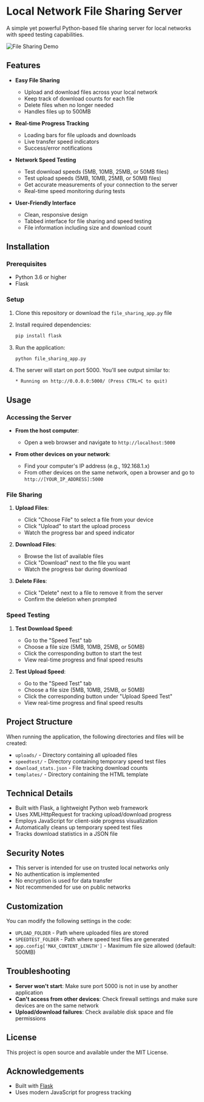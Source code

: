 # Local Network File Sharing Server

A simple yet powerful Python-based file sharing server for local networks with speed testing capabilities.

![File Sharing Demo](https://via.placeholder.com/800x400?text=Local+File+Sharing+Server)

## Features

- **Easy File Sharing**
  - Upload and download files across your local network
  - Keep track of download counts for each file
  - Delete files when no longer needed
  - Handles files up to 500MB

- **Real-time Progress Tracking**
  - Loading bars for file uploads and downloads
  - Live transfer speed indicators
  - Success/error notifications

- **Network Speed Testing**
  - Test download speeds (5MB, 10MB, 25MB, or 50MB files)
  - Test upload speeds (5MB, 10MB, 25MB, or 50MB files)
  - Get accurate measurements of your connection to the server
  - Real-time speed monitoring during tests

- **User-Friendly Interface**
  - Clean, responsive design
  - Tabbed interface for file sharing and speed testing
  - File information including size and download count

## Installation

### Prerequisites
- Python 3.6 or higher
- Flask

### Setup

1. Clone this repository or download the `file_sharing_app.py` file

2. Install required dependencies:
   ```bash
   pip install flask
   ```

3. Run the application:
   ```bash
   python file_sharing_app.py
   ```

4. The server will start on port 5000. You'll see output similar to:
   ```
   * Running on http://0.0.0.0:5000/ (Press CTRL+C to quit)
   ```

## Usage

### Accessing the Server

- **From the host computer**:
  - Open a web browser and navigate to `http://localhost:5000`

- **From other devices on your network**:
  - Find your computer's IP address (e.g., 192.168.1.x)
  - From other devices on the same network, open a browser and go to `http://[YOUR_IP_ADDRESS]:5000`

### File Sharing

1. **Upload Files**:
   - Click "Choose File" to select a file from your device
   - Click "Upload" to start the upload process
   - Watch the progress bar and speed indicator

2. **Download Files**:
   - Browse the list of available files
   - Click "Download" next to the file you want
   - Watch the progress bar during download

3. **Delete Files**:
   - Click "Delete" next to a file to remove it from the server
   - Confirm the deletion when prompted

### Speed Testing

1. **Test Download Speed**:
   - Go to the "Speed Test" tab
   - Choose a file size (5MB, 10MB, 25MB, or 50MB)
   - Click the corresponding button to start the test
   - View real-time progress and final speed results

2. **Test Upload Speed**:
   - Go to the "Speed Test" tab
   - Choose a file size (5MB, 10MB, 25MB, or 50MB)
   - Click the corresponding button under "Upload Speed Test"
   - View real-time progress and final speed results

## Project Structure

When running the application, the following directories and files will be created:

- `uploads/` - Directory containing all uploaded files
- `speedtest/` - Directory containing temporary speed test files
- `download_stats.json` - File tracking download counts
- `templates/` - Directory containing the HTML template

## Technical Details

- Built with Flask, a lightweight Python web framework
- Uses XMLHttpRequest for tracking upload/download progress
- Employs JavaScript for client-side progress visualization
- Automatically cleans up temporary speed test files
- Tracks download statistics in a JSON file

## Security Notes

- This server is intended for use on trusted local networks only
- No authentication is implemented
- No encryption is used for data transfer
- Not recommended for use on public networks

## Customization

You can modify the following settings in the code:

- `UPLOAD_FOLDER` - Path where uploaded files are stored
- `SPEEDTEST_FOLDER` - Path where speed test files are generated
- `app.config['MAX_CONTENT_LENGTH']` - Maximum file size allowed (default: 500MB)

## Troubleshooting

- **Server won't start**: Make sure port 5000 is not in use by another application
- **Can't access from other devices**: Check firewall settings and make sure devices are on the same network
- **Upload/download failures**: Check available disk space and file permissions

## License

This project is open source and available under the MIT License.

## Acknowledgements

- Built with [Flask](https://flask.palletsprojects.com/)
- Uses modern JavaScript for progress tracking
